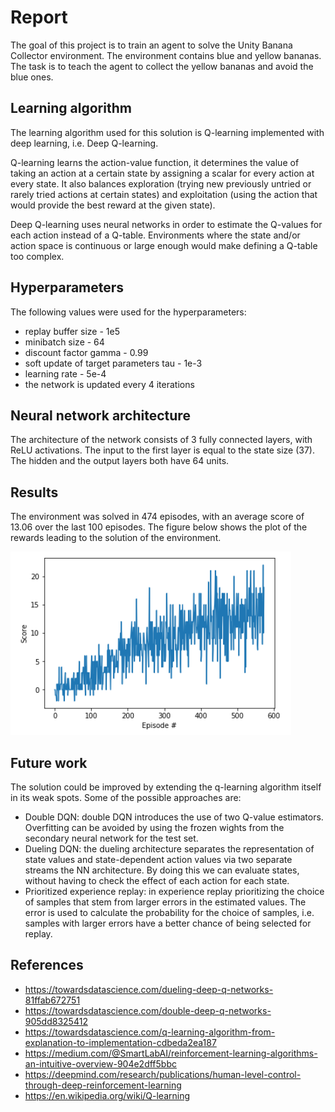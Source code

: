 # Report

The goal of this project is to train an agent to solve the Unity Banana Collector environment. The environment contains blue and yellow bananas. The task is to teach the agent to collect the yellow bananas and avoid the blue ones.

## Learning algorithm

The learning algorithm used for this solution is Q-learning implemented with deep learning, i.e. Deep Q-learning.

Q-learning learns the action-value function, it determines the value of taking an action at a certain state by assigning a scalar for every action at every state. It also balances exploration (trying new previously untried or rarely tried actions at certain states) and exploitation (using the action that would provide the best reward at the given state).

Deep Q-learning uses neural networks in order to estimate the Q-values for each action instead of a Q-table. Environments where the state and/or action space is continuous or large enough would make defining a Q-table too complex.

## Hyperparameters

The following values were used for the hyperparameters:

* replay buffer size - 1e5
* minibatch size - 64
* discount factor gamma - 0.99
* soft update of target parameters tau - 1e-3
* learning rate - 5e-4  
* the network is updated every 4 iterations	

## Neural network architecture

The architecture of the network consists of 3 fully connected layers, with ReLU activations. The input to the first layer is equal to the state size (37). The hidden and the output layers both have 64 units.

## Results

The environment was solved in 474 episodes, with an average score of 13.06 over the last 100 episodes. The figure below shows the plot of the rewards leading to the solution of the environment.

<img src="/score_plot.png"/>

## Future work	 	

The solution could be improved by extending the q-learning algorithm itself in its weak spots. Some of the possible approaches are:
* Double DQN: double DQN introduces the use of two Q-value estimators. Overfitting can be avoided by using the frozen wights from the secondary neural network for the test set.
* Dueling DQN: the dueling architecture separates the representation of state values and state-dependent action values via two separate streams the NN architecture. By doing this we can evaluate states, without having to check the effect of each action for each state.
* Prioritized experience replay: in experience replay prioritizing the choice of samples that stem from larger errors in the estimated values. The error is used to calculate the probability for the choice of samples, i.e. samples with larger errors have a better chance of being selected for replay.

## References
* https://towardsdatascience.com/dueling-deep-q-networks-81ffab672751
* https://towardsdatascience.com/double-deep-q-networks-905dd8325412
* https://towardsdatascience.com/q-learning-algorithm-from-explanation-to-implementation-cdbeda2ea187
* https://medium.com/@SmartLabAI/reinforcement-learning-algorithms-an-intuitive-overview-904e2dff5bbc
* https://deepmind.com/research/publications/human-level-control-through-deep-reinforcement-learning
* https://en.wikipedia.org/wiki/Q-learning